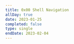 ```yaml
---
title: 0x00 Shell Navigation
allDay: true
date: 2023-01-25
completed: false
type: single
endDate: 2023-02-04
---
```

